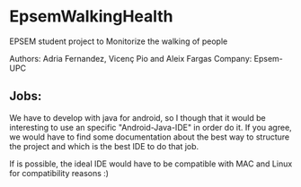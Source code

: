 # EpsemWalkingHealth
EPSEM student project to Monitorize the walking of people

Authors: Adria Fernandez, Vicenç Pio and Aleix Fargas
Company: Epsem-UPC

Jobs:
-----

We have to develop with java for android, so I though that it would be interesting to use an specific "Android-Java-IDE" in order do it.
If you agree, we would have to find some documentation about the best way to structure the project and which is the best IDE to do that job.

If is possible, the ideal IDE would have to be compatible with MAC and Linux for compatibility reasons :)